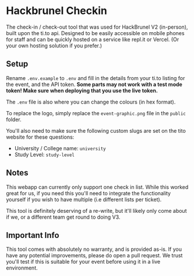 # Hackbrunel Checkin

The check-in / check-out tool that was used for HackBrunel V2 (in-person), built upon the ti.to api.
Designed to be easily accessible on mobile phones for staff and can be quickly hosted on a service like repl.it or Vercel. (Or your own hosting solution if you prefer.)

## Setup
Rename ``.env.example`` to ``.env`` and fill in the details from your ti.to listing for the event, and the API token.
**Some parts may not work with a test mode token! Make sure when deploying that you use the live token.**

The ``.env`` file is also where you can change the colours (in hex format).

To replace the logo, simply replace the ``event-graphic.png`` file in the ``public`` folder.

You'll also need to make sure the following custom slugs are set on the tito website for these questions:
 - University / College name: ``university``
 - Study Level: ``study-level``

## Notes
This webapp can currently only support one check in list. While this worked great for us, if you need this you'll need to integrate the functionality yourself if you wish to have multiple (i.e different lists per ticket).

This tool is definitely deserving of a re-write, but it'll likely only come about if we, or a different team get round to doing V3.


## Important Info
This tool comes with absolutely no warranty, and is provided as-is. If you have any potential improvements, please do open a pull request. We trust you'll test if this is suitable for your event before using it in a live environment.
